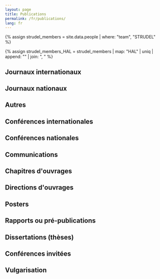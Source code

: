 ```yaml
---
layout: page
title: Publications
permalink: /fr/publications/
lang: fr
---
```


{% assign strudel_members = site.data.people | where: "team", "STRUDEL" %}

{% assign strudel_members_HAL = strudel_members | map: "HAL" | uniq | append: "" | join: ", " %}

<script src="{{ site.baseurl }}/assets/js/hal.js" charset="utf-8"></script>

<!-- [ACL] -->
## Journaux internationaux
<div id="pubACL"></div>
<!-- to use markdown id naming: {: #pubACL} -->

<!-- [ACLN] -->
## Journaux nationaux
<div id="pubACLN"></div>

<!-- [ASCL] -->
## Autres
<div id="pubASCL"></div>

<!-- [ACTI] -->
## Conférences internationales
<div id="pubACTI"></div>

<!-- [ACTN] -->
## Conférences nationales
<div id="pubACTN"></div>

<!-- [COM] -->
## Communications
<div id="pubCOM"></div>

<!-- [OS] -->
## Chapitres d'ouvrages
<div id="pubOS"></div>

<!-- [DO] -->
## Directions d'ouvrages
<div id="pubDO"></div>

<!-- [AFF] -->
## Posters
<div id="pubAFF"></div>

<!-- [AP] -->
## Rapports ou pré-publications
<div id="pubAP"></div>

<!-- [TH] -->
## Dissertations (thèses)
<div id="pubTH"></div>

<!-- [INV] -->
## Conférences invitées
<div id="pubINV"></div>

<!-- [PV] -->
## Vulgarisation
<div id="pubPV"></div>

<script defer>
  getPublicationsAuthor({{ strudel_members_HAL }});
</script>
